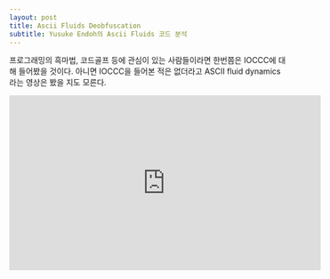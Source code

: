 ```yaml
---
layout: post
title: Ascii Fluids Deobfuscation
subtitle: Yusuke Endoh의 Ascii Fluids 코드 분석
---
```


프로그래밍의 흑마법, 코드골프 등에 관심이 있는 사람들이라면 한번쯤은 IOCCC에 대해 들어봤을 것이다. 아니면 IOCCC을 들어본 적은 없더라고 ASCII fluid dynamics 라는 영상은 봤을 지도 모른다.

<iframe width="560" height="315" src="https://www.youtube.com/embed/QMYfkOtYYlg" frameborder="0" allowfullscreen></iframe>

